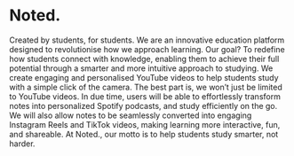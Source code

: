 # Noted. 
Created by students, for students.  We are an innovative education platform designed to revolutionise how we approach learning. Our goal? To redefine how students connect with knowledge, enabling them to achieve their full potential through a smarter and more intuitive approach to studying. We create engaging and personalised YouTube videos to help students study with a simple click of the camera. The best part is, we won’t just be limited to YouTube videos. In due time, users will be able to effortlessly transform notes into personalized Spotify podcasts, and study efficiently on the go. We will also allow notes to be seamlessly converted into engaging Instagram Reels and TikTok videos, making learning more interactive, fun, and shareable. At Noted., our motto is to help students study smarter, not harder.
